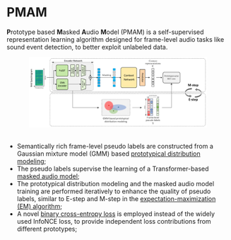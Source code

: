 # PMAM
**P**rototype based **M**asked **A**udio **M**odel (PMAM) is a self-supervised representation learning algorithm designed for frame-level audio tasks like sound event detection, to better exploit unlabeled data. 
<br/>
<div align="center"><img src="../../archive/img/pmam.png" width=80%></div>
<br/>

- Semantically rich frame-level pseudo labels are constructed from a Gaussian mixture model (GMM) based <u>prototypical distribution modeling</u>;
- The pseudo labels supervise the learning of a Transformer-based <u>masked audio model</u>;
-  The prototypical distribution modeling and the masked audio model training
 are performed iteratively to enhance the quality of pseudo labels, similar to E-step and M-step in the <u>expectation-maximization (EM) algorithm</u>;
- A novel <u>binary cross-entropy loss</u> is employed instead of the widely used InfoNCE loss, to provide independent loss contributions from different prototypes;
